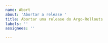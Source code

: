 ```yaml
---
name: Abort
about: 'Abortar a release '
title: Abortar uma release do Argo-Rollouts
labels: ''
assignees: ''

---
```



